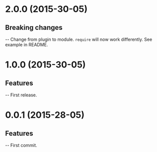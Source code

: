 # 2.0.0 (2015-30-05)

## Breaking changes

-- Change from plugin to module. ```require``` will now work differently. See example in README.

# 1.0.0 (2015-30-05)

## Features

-- First release.

# 0.0.1 (2015-28-05)

## Features

-- First commit.